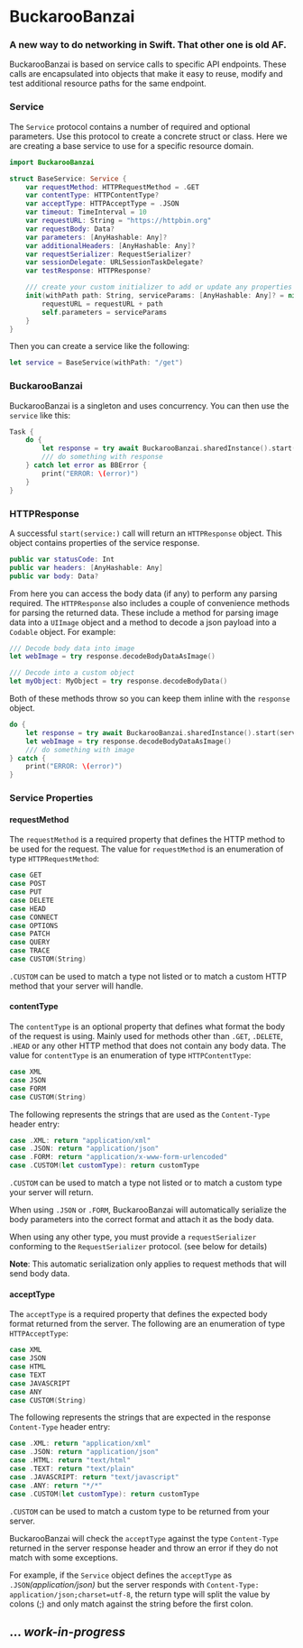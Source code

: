 # BuckarooBanzai
### A new way to do networking in Swift. That other one is old AF.

BuckarooBanzai is based on service calls to specific API endpoints. These calls are encapsulated into objects that make it easy to reuse, modify and test additional resource paths for the same endpoint.

### Service
The `Service` protocol contains a number of required and optional parameters. Use this protocol to create a concrete struct or class. Here we are creating a base service to use for a specific resource domain.

```swift
import BuckarooBanzai

struct BaseService: Service {
    var requestMethod: HTTPRequestMethod = .GET
    var contentType: HTTPContentType?
    var acceptType: HTTPAcceptType = .JSON
    var timeout: TimeInterval = 10
    var requestURL: String = "https://httpbin.org"
    var requestBody: Data?
    var parameters: [AnyHashable: Any]?
    var additionalHeaders: [AnyHashable: Any]?
    var requestSerializer: RequestSerializer?
    var sessionDelegate: URLSessionTaskDelegate?
    var testResponse: HTTPResponse?

    /// create your custom initializer to add or update any properties
    init(withPath path: String, serviceParams: [AnyHashable: Any]? = nil) {
        requestURL = requestURL + path
        self.parameters = serviceParams
    }
}
```
Then you can create a service like the following:
```swift
let service = BaseService(withPath: "/get")
```
### BuckarooBanzai
BuckarooBanzai is a singleton and uses concurrency. You can then use the `service` like this:
```swift
Task {
    do {
        let response = try await BuckarooBanzai.sharedInstance().start(service: service)
        /// do something with response
    } catch let error as BBError {
        print("ERROR: \(error)")
    }
}
```

### HTTPResponse
A successful `start(service:)` call will return an `HTTPResponse` object. This object contains properties of the service response.
```swift
public var statusCode: Int
public var headers: [AnyHashable: Any]
public var body: Data?
```
From here you can access the body data (if any) to perform any parsing required. The `HTTPResponse` also includes a couple of convenience methods for parsing the returned data. These include a method for parsing image data into a `UIImage` object and a method to decode a json payload into a `Codable` object. For example:
```swift
/// Decode body data into image
let webImage = try response.decodeBodyDataAsImage()

/// Decode into a custom object
let myObject: MyObject = try response.decodeBodyData()
```
Both of these methods throw so you can keep them inline with the `response` object.
```swift
do {
    let response = try await BuckarooBanzai.sharedInstance().start(service: service)
    let webImage = try response.decodeBodyDataAsImage()
    /// do something with image
} catch {
    print("ERROR: \(error)")
}
```

### Service Properties
#### requestMethod
The `requestMethod` is a required property that defines the HTTP method to be used for the request. The value for `requestMethod` is an enumeration of type `HTTPRequestMethod`:
```swift
case GET
case POST
case PUT
case DELETE
case HEAD
case CONNECT
case OPTIONS
case PATCH
case QUERY
case TRACE
case CUSTOM(String)
```
`.CUSTOM` can be used to match a type not listed or to match a custom HTTP method that your server will handle.

#### contentType
The `contentType` is an optional property that defines what format the body of the request is using. Mainly used for methods other than `.GET`, `.DELETE`, `.HEAD` or any other HTTP method that does not contain any body data. The value for `contentType` is an enumeration of type `HTTPContentType`:
```swift
case XML
case JSON
case FORM
case CUSTOM(String)
```
The following represents the strings that are used as the `Content-Type` header entry:
```swift
case .XML: return "application/xml"
case .JSON: return "application/json"
case .FORM: return "application/x-www-form-urlencoded"
case .CUSTOM(let customType): return customType
```
`.CUSTOM` can be used to match a type not listed or to match a custom type your server will return.

When using `.JSON` or `.FORM`, BuckarooBanzai will automatically serialize the body parameters into the correct format and attach it as the body data.

When using any other type, you must provide a `requestSerializer` conforming to the `RequestSerializer` protocol. (see below for details)

**Note**: This automatic serialization only applies to request methods that will send body data.

#### acceptType
The `acceptType` is a required property that defines the expected body format returned from the server. The following are an enumeration of type `HTTPAcceptType`:
```swift
case XML
case JSON
case HTML
case TEXT
case JAVASCRIPT
case ANY
case CUSTOM(String)
```
The following represents the strings that are expected in the response `Content-Type` header entry:
```swift
case .XML: return "application/xml"
case .JSON: return "application/json"
case .HTML: return "text/html"
case .TEXT: return "text/plain"
case .JAVASCRIPT: return "text/javascript"
case .ANY: return "*/*"
case .CUSTOM(let customType): return customType
```

`.CUSTOM` can be used to match a custom type to be returned from your server.

BuckarooBanzai will check the `acceptType` against the type `Content-Type` returned in the server response header and throw an error if they do not match with some exceptions.

For example, if the `Service` object defines the `acceptType` as `.JSON`*(application/json)* but the server responds with `Content-Type: application/json;charset=utf-8`, the return type will split the value by colons (;) and only match against the string before the first colon.

## … *work-in-progress*